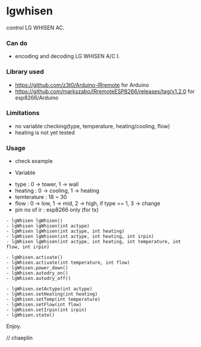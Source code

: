 lgwhisen
===============

control LG WHISEN AC.

### Can do
- encoding and decoding LG WHISEN A/C I.


### Library used
- https://github.com/z3t0/Arduino-IRremote for Arduino
- https://github.com/markszabo/IRremoteESP8266/releases/tag/v1.2.0 for esp8266/Arduino

### Limitations
- no variable checking(type, temperature, heating/cooling, flow)
- heating is not yet tested


### Usage
* check example

* Variable
- type           : 0 -> tower, 1 -> wall
- heating        : 0 -> cooling, 1 -> heating
- temterature    : 18 ~ 30
- flow           : 0 -> low, 1 -> mid, 2 -> high, if type == 1, 3 -> change
- pin no of ir   : esp8266 only (for tx)

```
- lgWhisen lgWhisen()
- lgWhisen lgWhisen(int actype)
- lgWhisen lgWhisen(int actype, int heating)
- lgWhisen lgWhisen(int actype, int heating, int irpin)
- lgWhisen lgWhisen(int actype, int heating, int temperature, int flow, int irpin)
```

```
- lgWhisen.activate()
- lgWhisen.activate(int temperature, int flow)
- lgWhisen.power_down()
- lgWhisen.autodry_on()
- lgWhisen.autodry_off()
```

```
- lgWhisen.setActype(int actype)
- lgWhisen.setHeating(int heating)
- lgWhisen.setTemp(int temperature)
- lgWhisen.setFlow(int flow)
- lgWhisen.setIrpin(int irpin)
- lgWhisen.state()
```

Enjoy.

// chaeplin